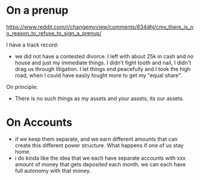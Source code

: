 # On a prenup

https://www.reddit.com/r/changemyview/comments/834dhj/cmv_there_is_no_reason_to_refuse_to_sign_a_prenup/

I have a track record:
- we did not have a contested divorce. I left with about 25k in cash and no house and just my immediate things. I didn't fight tooth and nail, I didn't drag us through litigation. I let things end peacefully and I took the high road, when I could have easily fought more to get my "equal share".

On principle:
- There is no such things as my assets and your assets, its our assets.

# On Accounts

- if we keep them separate, and we earn different amounts that can create this different power structure. What happens if one of us stay home.
- i do kinda like the idea that we each have separate accounts with xxx amount of money that gets deposited each month. we can each have full autonomy with that money.